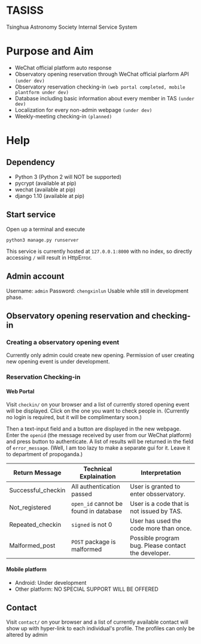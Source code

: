 # TASISS
Tsinghua Astronomy Society Internal Service System

# Purpose and Aim
* WeChat official platform auto response
* Observatory opening reservation through WeChat official plarform API ```(under dev)```
* Observatory reservation checking-in ```(web portal completed, mobile plantform under dev)```
* Database including basic information about every member in TAS ```(under dev)```
* Localization for every non-admin webpage ```(under dev)```
* Weekly-meeting checking-in ```(planned)```

# Help
## Dependency
* Python 3 (Python 2 will NOT be supported)
* pycrypt (available at pip)
* wechat (available at pip)
* django 1.10 (available at pip)

## Start service
Open up a terminal and execute
```shell
python3 manage.py runserver
```

This service is currently hosted at ```127.0.0.1:8000``` with no index, so directly accessing ```/``` will result in HttpError.

## Admin account
Username: ```admin```
Password: ```chengxinlun```
Usable while still in development phase.

## Observatory opening reservation and checking-in
### Creating a observatory opening event
Currently only admin could create new opening. Permission of user creating new opening event is under development.

### Reservation Checking-in
#### Web Portal
Visit ```checkin/``` on your browser and a list of currently stored opening event will be displayed. Click on the one you want to check people in. (Currently no login is required, but it will be complimentary soon.)

Then a text-input field and a button are displayed in the new webpage. Enter the ```openid``` (the message received by user from our WeChat platform) and press button to authenticate. A list of results will be returned in the field of ```error_message```. (Well, I am too lazy to make a separate gui for it. Leave it to department of propoganda.)

Return Message | Technical Explaination | Interpretation
---|---|---
Successful_checkin	|	All authentication passed										|	User is granted to enter obsservatory.
Not_registered			|	```open_id``` cannot be found in database		|	User is a code that is not issued by TAS.
Repeated_checkin		|	```signed``` is not 0												|	User has used the code more than once.
Malformed_post			|	```POST``` package is malformed							| Possible program bug. Please contact the developer.

#### Mobile platform
* Android: Under development
* Other platform: NO SPECIAL SUPPORT WILL BE OFFERED

## Contact
Visit ```contact/``` on your browser and a list of currently available contact will show up with hyper-link to each individual's profile. The profiles can only be altered by admin
